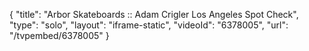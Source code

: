 {
    "title": "Arbor Skateboards :: Adam Crigler Los Angeles Spot Check",
    "type": "solo",
    "layout": "iframe-static",
    "videoId": "6378005",
    "url": "\/tvpembed\/6378005"
}